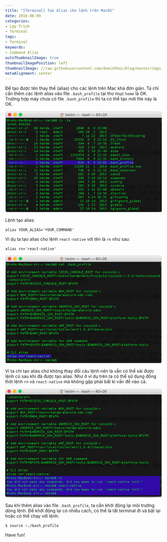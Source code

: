 ```yaml
---
title: "[Terminal] Tạo Alias cho lệnh trên MacOS"
date: 2016-06-09
categories:
- Lập Trình
- Terminal
tags:
- Terminal
keywords:
- Command Alias
autoThumbnailImage: true
thumbnailImagePosition: left
thumbnailImage: //raw.githubusercontent.com/dominhhai/blog/master/imgs/cli-alias1.png
metaAlignment: center
---
```

Để tạo được tên thay thế (alias) cho các lệnh trên Mac khá đơn giản. Ta chỉ cần thêm các lệnh alias vào file `.bash_profile` tại thư mục `home` là OK. Trường hợp máy chưa có file `.bash_profile` thì ta có thể tạo mới file này là OK.

![.bash_profile](//raw.githubusercontent.com/dominhhai/blog/master/imgs/cli-alias1.png)

Lệnh tạo alias:

```
alias YOUR_ALIAS='YOUR_COMMAND'
```

Ví dụ ta tạo alias cho lệnh `react-native` với tên là `rn` như sau:

```
alias rn='react-native'
```

![alias](https://raw.githubusercontent.com/dominhhai/blog/master/imgs/cli-alias2.png)

Vì ta chỉ tạo alias chứ không thay đổi câu lệnh nên là vẫn có thể sài được lệnh cũ sau khi đã được tạo alias. Như ở ví dụ trên ta có thể sử dụng đồng thời lệnh `rn` và `react-native` mà không gặp phải bất kì vấn đề nào cả.

![using](https://raw.githubusercontent.com/dominhhai/blog/master/imgs/cli-alias3.png)

Sau khi thêm alias vào file `.bash_profile`, ta cần khởi động lại môi trường dòng lệnh. Để khởi động lại có nhiều cách, có thể là tắt terminal đi và bật lại hoặc có thể chạy với lệnh:

```
$ source ~./bash_profile
```

Have fun!
